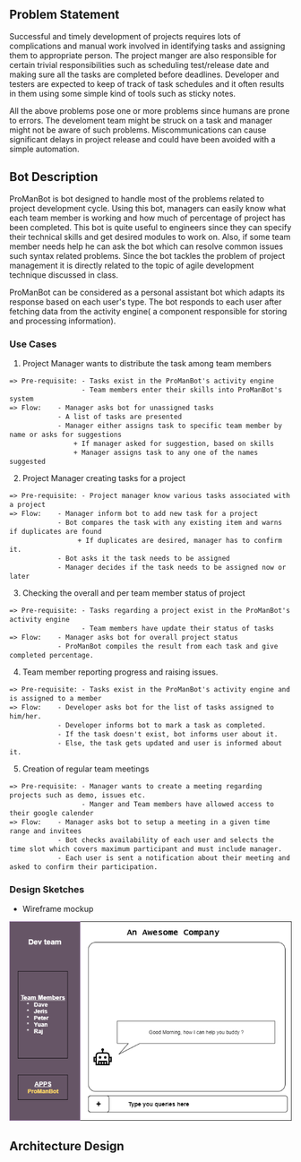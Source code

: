 ## Problem Statement
Successful and timely development of projects requires lots of complications and manual work involved in identifying tasks and assigning them to appropriate person. The project manger are also responsible for certain trivial responsibilities such as scheduling test/release date and making sure all the tasks are completed before deadlines. Developer and testers are expected to keep of track of task schedules and it often results in them using some simple kind of tools such as sticky notes.

All the above problems pose one or more problems since humans are prone to errors. The develoment team might be struck on a task and manager might not be aware of such problems. Miscommunications can cause significant delays in project release and could have been avoided with a simple automation.

## Bot Description

ProManBot is bot designed to handle most of the problems related to project development cycle. Using this bot, managers can easily know what each team member is working and how much of percentage of project has been completed. This bot is quite useful to engineers since they can specify their technical skills and get desired modules to work on. Also, if some team member needs help he can ask the bot which can resolve common issues such syntax related problems. Since the bot tackles the problem of project management it is directly related to the topic of agile development technique discussed in class.

ProManBot can be considered as a personal assistant bot which adapts its response based on each user's type. The bot responds to each user after fetching data from the activity engine( a component responsible for storing and processing information).

### Use Cases

1.  Project Manager wants to distribute the task among team members
```
=> Pre-requisite: - Tasks exist in the ProManBot's activity engine
                  - Team members enter their skills into ProManBot's system
=> Flow:    - Manager asks bot for unassigned tasks
            - A list of tasks are presented
            - Manager either assigns task to specific team member by name or asks for suggestions
                + If manager asked for suggestion, based on skills
                + Manager assigns task to any one of the names suggested
```

2.  Project Manager creating tasks for a project
```
=> Pre-requisite: - Project manager know various tasks associated with a project
=> Flow:    - Manager inform bot to add new task for a project
            - Bot compares the task with any existing item and warns if duplicates are found
                 + If duplicates are desired, manager has to confirm it.
            - Bot asks it the task needs to be assigned
            - Manager decides if the task needs to be assigned now or later
```

3.  Checking the overall and per team member status of project
```
=> Pre-requisite: - Tasks regarding a project exist in the ProManBot's activity engine
                  - Team members have update their status of tasks
=> Flow:    - Manager asks bot for overall project status
            - ProManBot compiles the result from each task and give completed percentage.
```

4.  Team member reporting progress and raising issues.
```
=> Pre-requisite: - Tasks exist in the ProManBot's activity engine and is assigned to a member
=> Flow:    - Developer asks bot for the list of tasks assigned to him/her.
            - Developer informs bot to mark a task as completed.
            - If the task doesn't exist, bot informs user about it.
            - Else, the task gets updated and user is informed about it.
```

5.  Creation of regular team meetings
```
=> Pre-requisite: - Manager wants to create a meeting regarding projects such as demo, issues etc.
                  - Manger and Team members have allowed access to their google calender
=> Flow:    - Manager asks bot to setup a meeting in a given time range and invitees
            - Bot checks availability of each user and selects the time slot which covers maximum participant and must include manager.
            - Each user is sent a notification about their meeting and asked to confirm their participation.
```

### Design Sketches

* Wireframe mockup

![SE-Wireframe](./SE-Wireframe-1.png)

## Architecture Design
